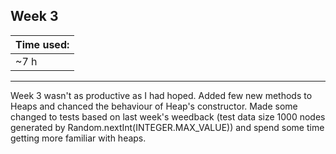 ## Week 3

| Time used:    |
| ------------- |
|     ~7 h     |
___
Week 3 wasn't as productive as I had hoped. Added few new methods to Heaps and chanced the behaviour of Heap's constructor.
Made some changed to tests based on last week's weedback (test data size 1000 nodes generated by Random.nextInt(INTEGER.MAX_VALUE)) and spend some time getting more familiar with heaps.

